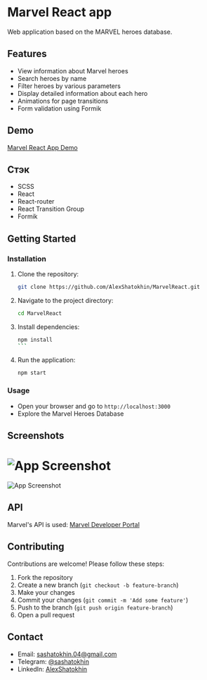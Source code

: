 # Marvel React app

Web application based on the MARVEL heroes database.

## Features

- View information about Marvel heroes
- Search heroes by name
- Filter heroes by various parameters
- Display detailed information about each hero
- Animations for page transitions
- Form validation using Formik


## Demo

[Marvel React App Demo](https://alexshatokhin.github.io/MarvelReact/)

## Стэк

* SCSS
* React
* React-router
* React Transition Group
* Formik

## Getting Started

### Installation

1. Clone the repository:
    ```bash
    git clone https://github.com/AlexShatokhin/MarvelReact.git
    ```

2. Navigate to the project directory:
    ```bash
    cd MarvelReact
    ```

3. Install dependencies:
    ````bash
    npm install
    ```

4. Run the application:
    ```bash
    npm start
    ```

### Usage

- Open your browser and go to `http://localhost:3000`
- Explore the Marvel Heroes Database

## Screenshots

![App Screenshot](https://sun9-6.userapi.com/impg/POEzq34vSf3E3Lmw6Txam5Atkkh3WQbSbOlaWg/TRX6-r2z0Vg.jpg?size=1378x938&quality=96&sign=9ed3181220021713db91c3a7e5ea5480&type=album)
=====
![App Screenshot](https://sun9-77.userapi.com/impg/-pB94ZdStMgiaRKrD91n3Nzbgz2AU0WJREBQSg/Ping0HeZBho.jpg?size=1339x902&quality=96&sign=1c722c2cd00daad74fd230762a1d9349&type=album)

## API

Marvel's API is used: [Marvel Developer Portal](https://developer.marvel.com/)

## Contributing

Contributions are welcome! Please follow these steps:

1. Fork the repository
2. Create a new branch (`git checkout -b feature-branch`)
3. Make your changes
4. Commit your changes (`git commit -m 'Add some feature'`)
5. Push to the branch (`git push origin feature-branch`)
6. Open a pull request

## Contact

- Email: [sashatokhin.04@gmail.com](mailto:sashatokhin.04@gmail.com)
- Telegram: [@sashatokhin](https://t.me/sashatokhin)
- LinkedIn: [AlexShatokhin](https://www.linkedin.com/in/alex-shatokhin-656384351/)

